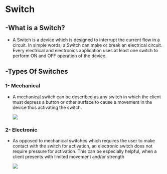 # Switch



## -What is a Switch?



- A Switch is a device which is designed to interrupt the current flow in a circuit. In simple words, a Switch can make or break an electrical circuit. Every electrical and electronics application uses at least one switch to perform ON and OFF operation of the device.



## -Types Of Switches





### 1- Mechanical 

- A mechanical switch can be described as any switch in which the client must depress a button or other surface to cause a movement in the device thus activating the switch.

  ![](https://ehpruexzv8r.exactdn.com/wp-content/uploads/2020/02/l22t-anti-vandal-switch.jpg?strip=all&lossy=1&w=372&ssl=1)

### 2- Electronic 

- As opposed to mechanical switches which requires the user to make contact with the switch for activation, an electronic switch does not require pressure for activation. This can be especially helpful, when a client presents with limited movement and/or strength

  ![](https://ehpruexzv8r.exactdn.com/wp-content/uploads/2023/05/Solid-State-Relays-SSRs.jpg?strip=all&lossy=1&ssl=1)
